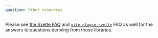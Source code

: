 ```yaml
---
question: Other resources
---
```


Please see [the Svelte FAQ](https://svelte.dev/faq) and [`vite-plugin-svelte`](https://github.com/sveltejs/vite-plugin-svelte/blob/main/docs/faq.md) FAQ as well for the answers to questions deriving from those libraries.
